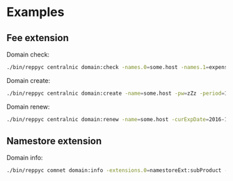 # Examples

## Fee extension

Domain check:

```sh
./bin/reppyc centralnic domain:check -names.0=some.host -names.1=expensive.host -extension=fee:check
```

Domain create:

```sh
./bin/reppyc centralnic domain:create -name=some.host -pw=zZz -period=1 -registrant=EVN_1014727N -tech=EVN_1014727N -billing=EVN_1014727N -admin=EVN_1014727N -extension=fee:create -fee.fee=3000
```

Domain renew:

```sh
./bin/reppyc centralnic domain:renew -name=some.host -curExpDate=2016-10-10 -period=1 -extension=fee:renew -fee.fee=111
```

## Namestore extension

Domain info:

```sh
./bin/reppyc comnet domain:info -extensions.0=namestoreExt:subProduct -subProduct=COM -name=some.com
```

